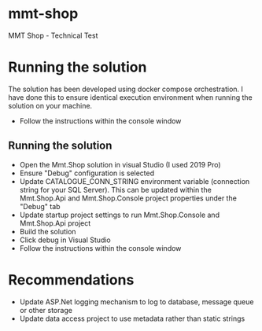 # mmt-shop
MMT Shop - Technical Test

# Running the solution

The solution has been developed using docker compose orchestration.  I have done this to ensure identical execution environment when running the solution on your machine.

- Follow the instructions within the console window
## Running the solution
- Open the Mmt.Shop solution in visual Studio (I used 2019 Pro)
- Ensure "Debug" configuration is selected
- Update CATALOGUE_CONN_STRING environment variable (connection string for your SQL Server).  This can be updated within the Mmt.Shop.Api and Mmt.Shop.Console project properties under the "Debug" tab
- Update startup project settings to run Mmt.Shop.Console and Mmt.Shop.Api project
- Build the solution
- Click debug in Visual Studio
- Follow the instructions within the console window

# Recommendations
- Update ASP.Net logging mechanism to log to database, message queue or other storage
- Update data access project to use metadata rather than static strings
